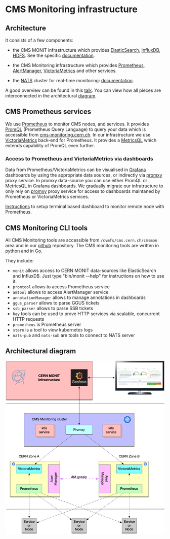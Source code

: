 # CMS Monitoring infrastructure

## Architecture

It consists of a few components:
- the CMS MONIT infrastructure which provides
  [ElasticSearch](https://www.tutorialspoint.com/elasticsearch/index.htm),
  [InfluxDB](https://www.influxdata.com/products/influxdb-overview/),
  [HDFS](https://www.geeksforgeeks.org/hdfs-commands/).
  See the specific [documentation](../MONIT/README.md).

- the CMS Monitoring infrastructure which provides
  [Prometheus](https://prometheus.io/),
  [AlertManager](https://www.prometheus.io/docs/alerting/latest/alertmanager/),
  [VictoriaMetrics](https://github.com/VictoriaMetrics/VictoriaMetrics)
  and other services.
- the [NATS](https://nats.io/) cluster for real-time monitoring: [documentation](https://github.com/dmwm/CMSMonitoring/blob/master/doc/NATS/nats.md).

A good overview can be found in this [talk](https://indico.cern.ch/event/873410/contributions/3682300/attachments/1966507/3270012/CMS_monitoring_infrastructure.pdf). 
You can view how all pieces are interconnected in the architectural [diagram](#architectural-diagram).

## CMS Prometheus services
We use [Prometheus](https://prometheus.io/) to monitor CMS nodes, and services.
It provides [PromQL](https://prometheus.io/docs/prometheus/latest/querying/basics/)
(Prometheus Query Language) to query your data which is accessible from
[cms-monitoring.cern.ch](https://cms-monitoring.cern.ch). In our infrastructure
we use [VictoriaMetrics](https://github.com/VictoriaMetrics/VictoriaMetrics)
back-end for Prometheus. It provides a [MetricsQL](https://victoriametrics.github.io/MetricsQL.html)
which extends capability of PromQL even further.

### Access to Prometheus and VictoriaMetrics via dashboards

Data from Prometheus/VictoriaMetrics can be visualised in [Grafana](https://github.com/dmwm/CMSMonitoring/doc/MONIT/Grafana.md) dashboards by using the appropriate data sources,
or indirectly via [promxy](https://github.com/jacksontj/promxy) proxy
service. In promxy data-source you can use either PromQL or MetricsQL in Grafana dashboards.
We gradually migrate our infratructure to only rely on
[promxy](https://github.com/jacksontj/promxy) proxy service for access to
dashboards maintaned by Prometheus or VictoriaMetrics services.

[Instructions](https://gist.github.com/vkuznet/4ba2d063cd68fb2b912e4514b05a7081) to setup terminal based dashboard to monitor remote node with Prometheus.


## CMS Monitoring CLI tools
All CMS Monitoring tools are accessible from `/cvmfs/cms.cern.ch/cmsmon` area and in 
our [github](https://github.com/dmwm/CMSMonitoring) repository. 
The CMS monitoring tools are written in python and in [Go](https://indico.cern.ch/event/912571/contributions/3837964/note/).

They include:
- `monit` allows access to CERN MONIT data-sources like ElasticSearch and InfluxDB. Just type "bin/monit --help" for instructions on how to use it. 
- `promtool` allows to access Prometheus service
- `amtool` allows to access AlertManager service
- `annotationManager` allows to manage annotations in dashboards
- `ggus_parser` allows to parse GGUS tickets
- `ssb_parser` allows to parse SSB tickets
- `hey` tools can be used to prove HTTP services via scalable, concurrent HTTP requests
- `prometheus` is Prometheus server
- `stern` is a tool to view kubernetes logs
- `nats-pub` and `nats-sub` are tools to connect to NATS server

## Architectural diagram

![cluster architecture](CMSMonitoringHA.png)

